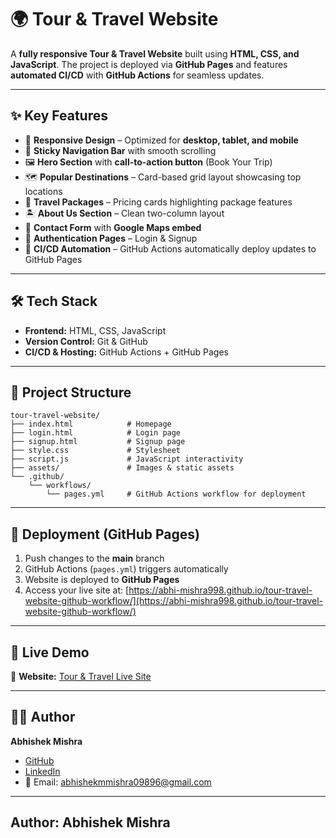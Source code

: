 
# 🌍 Tour & Travel Website

A **fully responsive Tour & Travel Website** built using **HTML, CSS, and JavaScript**. The project is deployed via **GitHub Pages** and features **automated CI/CD** with **GitHub Actions** for seamless updates.

---

## ✨ Key Features

* 📱 **Responsive Design** – Optimized for **desktop, tablet, and mobile**
* 📌 **Sticky Navigation Bar** with smooth scrolling
* 🖼️ **Hero Section** with **call-to-action button** (Book Your Trip)
* 🗺️ **Popular Destinations** – Card-based grid layout showcasing top locations
* 🎁 **Travel Packages** – Pricing cards highlighting package features
* 🏝️ **About Us Section** – Clean two-column layout
* 📧 **Contact Form** with **Google Maps embed**
* 🔐 **Authentication Pages** – Login & Signup
* 🚀 **CI/CD Automation** – GitHub Actions automatically deploy updates to GitHub Pages

---

## 🛠️ Tech Stack

* **Frontend:** HTML, CSS, JavaScript
* **Version Control:** Git & GitHub
* **CI/CD & Hosting:** GitHub Actions + GitHub Pages

---

## 📂 Project Structure

```plaintext
tour-travel-website/
├── index.html            # Homepage
├── login.html            # Login page
├── signup.html           # Signup page
├── style.css             # Stylesheet
├── script.js             # JavaScript interactivity
├── assets/               # Images & static assets
└── .github/
    └── workflows/
        └── pages.yml     # GitHub Actions workflow for deployment
```

---

## 🚀 Deployment (GitHub Pages)

1. Push changes to the **main** branch
2. GitHub Actions (`pages.yml`) triggers automatically
3. Website is deployed to **GitHub Pages**
4. Access your live site at:
   [https://abhi-mishra998.github.io/tour-travel-website-github-workflow/](https://abhi-mishra998.github.io/tour-travel-website-github-workflow/)

---

## 📸 Live Demo

🔗 **Website:** [Tour & Travel Live Site](https://abhi-mishra998.github.io/tour-travel-website-github-workflow/)

---

## 👨‍💻 Author

**Abhishek Mishra**

* [GitHub](https://github.com/Abhi-mishra998)
* [LinkedIn](https://www.linkedin.com/in/abhishek-mishra-49888123b)
* 📧 Email: [abhishekmmishra09896@gmail.com](mailto:abhishekmmishra09896@gmail.com)

---

## Author: Abhishek Mishra

